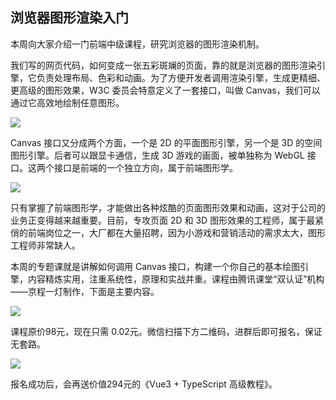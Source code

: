 ## 浏览器图形渲染入门

本周向大家介绍一门前端中级课程，研究浏览器的图形渲染机制。

我们写的网页代码，如何变成一张五彩斑斓的页面，靠的就是浏览器的图形渲染引擎，它负责处理布局、色彩和动画。为了方便开发者调用渲染引擎，生成更精细、更高级的图形效果，W3C 委员会特意定义了一套接口，叫做 Canvas，我们可以通过它高效地绘制任意图形。

![](https://cdn.beekka.com/blogimg/asset/202105/bg2021051201.jpg)

Canvas 接口又分成两个方面，一个是 2D 的平面图形引擎，另一个是 3D 的空间图形引擎。后者可以跟显卡通信，生成 3D 游戏的画面，被单独称为 WebGL 接口。这两个接口是前端的一个独立方向，属于前端图形学。

![](https://cdn.beekka.com/blogimg/asset/202105/bg2021051202.jpg)

只有掌握了前端图形学，才能做出各种炫酷的页面图形效果和动画，这对于公司的业务正变得越来越重要。目前，专攻页面 2D 和 3D 图形效果的工程师，属于最紧俏的前端岗位之一，大厂都在大量招聘，因为小游戏和营销活动的需求太大，图形工程师非常缺人。

本周的专题课就是讲解如何调用 Canvas 接口，构建一个你自己的基本绘图引擎，内容精炼实用，注重系统性，原理和实战并重。课程由腾讯课堂“双认证”机构——京程一灯制作，下面是主要内容。

![](https://cdn.beekka.com/blogimg/asset/202105/bg2021051203.jpg)

课程原价98元，现在只需 0.02元。微信扫描下方二维码，进群后即可报名，保证无套路。

![](https://cdn.beekka.com/blogimg/asset/202105/bg2021051204.jpg)

报名成功后，会再送价值294元的《Vue3 + TypeScript 高级教程》。


